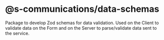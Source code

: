 # @s-communications/data-schemas

Package to develop Zod schemas for data validation. Used on the Client to validate data on the Form and on the Server to parse/validate data sent to the service.
